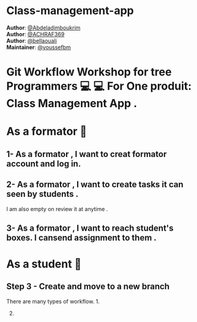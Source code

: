 # Class-management-app

**Author**: [@Abdeladimboukrim](https://github.com/Abdeladimboukrim)  
**Author**: [@ACHRAF369](https://github.com/ACHRAF369)  
**Author**: [@bellaouali](https://github.com/bellaouali)  
**Maintainer**: [@youssefbm ](https://github.com/youssefbm)

# Git Workflow Workshop for tree Programmers 💻 💻  For One produit: Class Management App .





<!-- ***********************************************************-->
#  As a formator  :rocket:



## 1- As a formator , I want to creat formator account and log in.

  ## 2- As a formator , I want to create tasks it can  seen by students .
 I am also empty on review it at anytime .

## 3- As a formator , I want to reach student's boxes. I cansend assignment to them .
 

<!-- ***********************************************************-->
#  As a student :rocket:

<!-- ***********************************************************-->
## Step 3 - Create and move to a new branch

There are many types of workflow. 
1. 

2.
